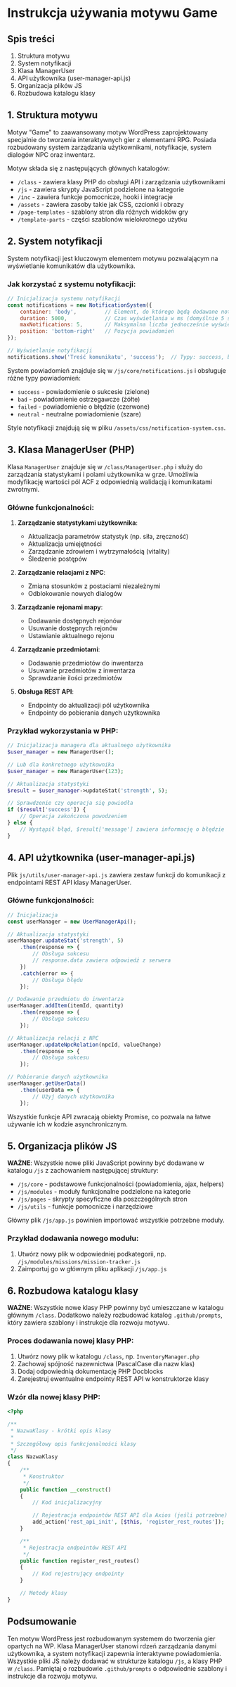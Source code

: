 # Instrukcja używania motywu Game

## Spis treści
1. Struktura motywu
2. System notyfikacji
3. Klasa ManagerUser
4. API użytkownika (user-manager-api.js)
5. Organizacja plików JS
6. Rozbudowa katalogu klasy

## 1. Struktura motywu

Motyw "Game" to zaawansowany motyw WordPress zaprojektowany specjalnie do tworzenia interaktywnych gier z elementami RPG. Posiada rozbudowany system zarządzania użytkownikami, notyfikacje, system dialogów NPC oraz inwentarz.

Motyw składa się z następujących głównych katalogów:
- `/class` - zawiera klasy PHP do obsługi API i zarządzania użytkownikami
- `/js` - zawiera skrypty JavaScript podzielone na kategorie
- `/inc` - zawiera funkcje pomocnicze, hooki i integracje
- `/assets` - zawiera zasoby takie jak CSS, czcionki i obrazy
- `/page-templates` - szablony stron dla różnych widoków gry
- `/template-parts` - części szablonów wielokrotnego użytku

## 2. System notyfikacji

System notyfikacji jest kluczowym elementem motywu pozwalającym na wyświetlanie komunikatów dla użytkownika.

### Jak korzystać z systemu notyfikacji:

```javascript
// Inicjalizacja systemu notyfikacji
const notifications = new NotificationSystem({
    container: 'body',         // Element, do którego będą dodawane notyfikacje
    duration: 5000,            // Czas wyświetlania w ms (domyślnie 5 sekund)
    maxNotifications: 5,       // Maksymalna liczba jednocześnie wyświetlanych powiadomień
    position: 'bottom-right'   // Pozycja powiadomień
});

// Wyświetlanie notyfikacji
notifications.show('Treść komunikatu', 'success');  // Typy: success, bad, failed, neutral
```

System powiadomień znajduje się w `/js/core/notifications.js` i obsługuje różne typy powiadomień:
- `success` - powiadomienie o sukcesie (zielone)
- `bad` - powiadomienie ostrzegawcze (żółte)
- `failed` - powiadomienie o błędzie (czerwone)
- `neutral` - neutralne powiadomienie (szare)

Style notyfikacji znajdują się w pliku `/assets/css/notification-system.css`.

## 3. Klasa ManagerUser (PHP)

Klasa `ManagerUser` znajduje się w `/class/ManagerUser.php` i służy do zarządzania statystykami i polami użytkownika w grze. Umożliwia modyfikację wartości pól ACF z odpowiednią walidacją i komunikatami zwrotnymi.

### Główne funkcjonalności:

1. **Zarządzanie statystykami użytkownika**:
   - Aktualizacja parametrów statystyk (np. siła, zręczność)
   - Aktualizacja umiejętności
   - Zarządzanie zdrowiem i wytrzymałością (vitality)
   - Śledzenie postępów

2. **Zarządzanie relacjami z NPC**:
   - Zmiana stosunków z postaciami niezależnymi
   - Odblokowanie nowych dialogów

3. **Zarządzanie rejonami mapy**:
   - Dodawanie dostępnych rejonów
   - Usuwanie dostępnych rejonów
   - Ustawianie aktualnego rejonu

4. **Zarządzanie przedmiotami**:
   - Dodawanie przedmiotów do inwentarza
   - Usuwanie przedmiotów z inwentarza
   - Sprawdzanie ilości przedmiotów

5. **Obsługa REST API**:
   - Endpointy do aktualizacji pól użytkownika
   - Endpointy do pobierania danych użytkownika

### Przykład wykorzystania w PHP:

```php
// Inicjalizacja managera dla aktualnego użytkownika
$user_manager = new ManagerUser();

// Lub dla konkretnego użytkownika
$user_manager = new ManagerUser(123);

// Aktualizacja statystyki
$result = $user_manager->updateStat('strength', 5);

// Sprawdzenie czy operacja się powiodła
if ($result['success']) {
    // Operacja zakończona powodzeniem
} else {
    // Wystąpił błąd, $result['message'] zawiera informację o błędzie
}
```

## 4. API użytkownika (user-manager-api.js)

Plik `js/utils/user-manager-api.js` zawiera zestaw funkcji do komunikacji z endpointami REST API klasy ManagerUser.

### Główne funkcjonalności:

```javascript
// Inicjalizacja
const userManager = new UserManagerApi();

// Aktualizacja statystyki
userManager.updateStat('strength', 5)
    .then(response => {
        // Obsługa sukcesu
        // response.data zawiera odpowiedź z serwera
    })
    .catch(error => {
        // Obsługa błędu
    });

// Dodawanie przedmiotu do inwentarza
userManager.addItem(itemId, quantity)
    .then(response => {
        // Obsługa sukcesu
    });

// Aktualizacja relacji z NPC
userManager.updateNpcRelation(npcId, valueChange)
    .then(response => {
        // Obsługa sukcesu
    });

// Pobieranie danych użytkownika
userManager.getUserData()
    .then(userData => {
        // Użyj danych użytkownika
    });
```

Wszystkie funkcje API zwracają obiekty Promise, co pozwala na łatwe używanie ich w kodzie asynchronicznym.

## 5. Organizacja plików JS

**WAŻNE**: Wszystkie nowe pliki JavaScript powinny być dodawane w katalogu `/js` z zachowaniem następującej struktury:

- `/js/core` - podstawowe funkcjonalności (powiadomienia, ajax, helpers)
- `/js/modules` - moduły funkcjonalne podzielone na kategorie
- `/js/pages` - skrypty specyficzne dla poszczególnych stron
- `/js/utils` - funkcje pomocnicze i narzędziowe

Główny plik `/js/app.js` powinien importować wszystkie potrzebne moduły.

### Przykład dodawania nowego modułu:

1. Utwórz nowy plik w odpowiedniej podkategorii, np. `/js/modules/missions/mission-tracker.js`
2. Zaimportuj go w głównym pliku aplikacji `/js/app.js`

## 6. Rozbudowa katalogu klasy

**WAŻNE**: Wszystkie nowe klasy PHP powinny być umieszczane w katalogu głównym `/class`. Dodatkowo należy rozbudować katalog `.github/prompts`, który zawiera szablony i instrukcje dla rozwoju motywu.

### Proces dodawania nowej klasy PHP:

1. Utwórz nowy plik w katalogu `/class`, np. `InventoryManager.php`
2. Zachowaj spójność nazewnictwa (PascalCase dla nazw klas)
3. Dodaj odpowiednią dokumentację PHP Docblocks
4. Zarejestruj ewentualne endpointy REST API w konstruktorze klasy

### Wzór dla nowej klasy PHP:

```php
<?php

/**
 * NazwaKlasy - krótki opis klasy
 * 
 * Szczegółowy opis funkcjonalności klasy
 */
class NazwaKlasy
{
    /**
     * Konstruktor
     */
    public function __construct()
    {
        // Kod inicjalizacyjny

        // Rejestracja endpointów REST API dla Axios (jeśli potrzebne)
        add_action('rest_api_init', [$this, 'register_rest_routes']);
    }

    /**
     * Rejestracja endpointów REST API
     */
    public function register_rest_routes()
    {
        // Kod rejestrujący endpointy
    }

    // Metody klasy
}
```

## Podsumowanie

Ten motyw WordPress jest rozbudowanym systemem do tworzenia gier opartych na WP. Klasa ManagerUser stanowi rdzeń zarządzania danymi użytkownika, a system notyfikacji zapewnia interaktywne powiadomienia. Wszystkie pliki JS należy dodawać w strukturze katalogu `/js`, a klasy PHP w `/class`. Pamiętaj o rozbudowie `.github/prompts` o odpowiednie szablony i instrukcje dla rozwoju motywu.
